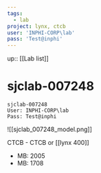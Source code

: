 ```yaml
---
tags:
  - lab
project: lynx, ctcb
user: 'INPHI-CORP\lab'
pass: 'Test@inphi'
---
```

up:: [[Lab list]]
# sjclab-007248

```
sjclab-007248
User: INPHI-CORP\lab
Pass: Test@inphi
```

![[sjclab_007248_model.png]]

CTCB - CTCB or [[lynx 400]]
- MB: 2005
- MB: 1708